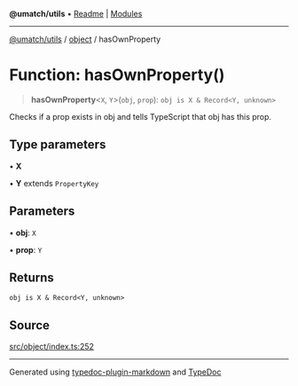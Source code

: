 **@umatch/utils** • [Readme](../../index.md) \| [Modules](../../modules.md)

***

[@umatch/utils](../../modules.md) / [object](../index.md) / hasOwnProperty

# Function: hasOwnProperty()

> **hasOwnProperty**\<`X`, `Y`\>(`obj`, `prop`): `obj is X & Record<Y, unknown>`

Checks if a prop exists in obj and tells TypeScript that obj has this prop.

## Type parameters

• **X**

• **Y** extends `PropertyKey`

## Parameters

• **obj**: `X`

• **prop**: `Y`

## Returns

`obj is X & Record<Y, unknown>`

## Source

[src/object/index.ts:252](https://github.com/umatch-oficial/utils/blob/6e00801/src/object/index.ts#L252)

***

Generated using [typedoc-plugin-markdown](https://www.npmjs.com/package/typedoc-plugin-markdown) and [TypeDoc](https://typedoc.org/)
